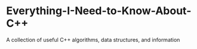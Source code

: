 # Everything-I-Need-to-Know-About-C++
A collection of useful C++ algorithms, data structures, and information

